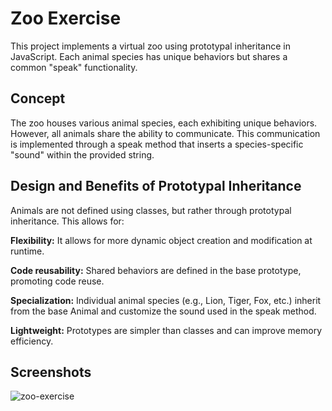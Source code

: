 # Zoo Exercise

This project implements a virtual zoo using prototypal inheritance in JavaScript. Each animal species has unique behaviors but shares a common "speak" functionality.

## Concept

The zoo houses various animal species, each exhibiting unique behaviors. However, all animals share the ability to communicate. This communication is implemented through a speak method that inserts a species-specific "sound" within the provided string.

## Design and Benefits of Prototypal Inheritance

Animals are not defined using classes, but rather through prototypal inheritance. This allows for:

**Flexibility:** It allows for more dynamic object creation and modification at runtime.

**Code reusability:** Shared behaviors are defined in the base prototype, promoting code reuse.

**Specialization:** Individual animal species (e.g., Lion, Tiger, Fox, etc.) inherit from the base Animal and customize the sound used in the speak method.

**Lightweight:** Prototypes are simpler than classes and can improve memory efficiency.

## Screenshots
![zoo-exercise](https://github.com/user-attachments/assets/c8867e7d-d758-482d-88c4-913aab91c50d)
